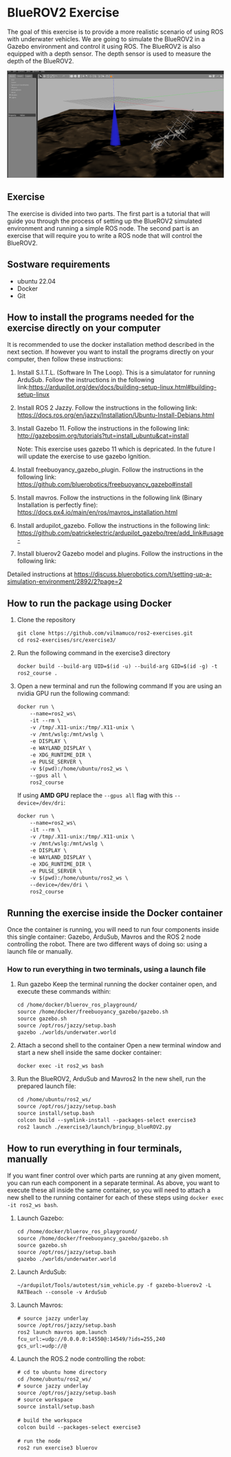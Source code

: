 # BlueROV2 Exercise

The goal of this exercise is to provide a more realistic scenario of using ROS with underwater vehicles. We are going to simulate the BlueROV2 in a Gazebo environment and control it using ROS. The BlueROV2 is also equipped with a depth sensor. The depth sensor is used to measure the depth of the BlueROV2.



![Gazebo](./runningGazebo.png)

## Exercise

The exercise is divided into two parts. The first part is a tutorial that will guide you through the process of setting up the BlueROV2 simulated environment and running a simple ROS node. The second part is an exercise that will require you to write a ROS node that will control the BlueROV2.

## Sostware requirements

- ubuntu 22.04
- Docker
- Git

## How to install the programs needed for the exercise directly on your computer

It is recommended to use the docker installation method described in the next section. If however you want to install the programs directly on your computer, then follow these instructions:

1. Install S.I.T.L. (Software In The Loop). This is a simulatator for running ArduSub. Follow the instructions in the following link:https://ardupilot.org/dev/docs/building-setup-linux.html#building-setup-linux

2. Install ROS 2 Jazzy. Follow the instructions in the following link: https://docs.ros.org/en/jazzy/Installation/Ubuntu-Install-Debians.html

3. Install Gazebo 11. Follow the instructions in the following link: http://gazebosim.org/tutorials?tut=install_ubuntu&cat=install

   Note: This exercise uses gazebo 11 which is depricated. In the future I will update the exercise to use gazebo Ignition.

4. Install freebuoyancy_gazebo_plugin. Follow the instructions in the following link: https://github.com/bluerobotics/freebuoyancy_gazebo#install

5. Install mavros. Follow the instructions in the following link (Binary Installation is perfectly fine): https://docs.px4.io/main/en/ros/mavros_installation.html

7. Install ardupilot_gazebo. Follow the instructions in the following link: https://github.com/patrickelectric/ardupilot_gazebo/tree/add_link#usage-

8. Install bluerov2 Gazebo model and plugins. Follow the instructions in the following link:

Detailed instructions at https://discuss.bluerobotics.com/t/setting-up-a-simulation-environment/2892/2?page=2


## How to run the package using Docker

1. Clone the repository
   ```
   git clone https://github.com/vilmamuco/ros2-exercises.git
   cd ros2-exercises/src/exercise3/
   ```
2. Run the following command in the exercise3 directory

   ```
   docker build --build-arg UID=$(id -u) --build-arg GID=$(id -g) -t ros2_course .
   ```
3. Open a new terminal and run the following command
   If you are using an nvidia GPU run the following command:

   ```
   docker run \
       --name=ros2_ws\
       -it --rm \
       -v /tmp/.X11-unix:/tmp/.X11-unix \
       -v /mnt/wslg:/mnt/wslg \
       -e DISPLAY \
       -e WAYLAND_DISPLAY \
       -e XDG_RUNTIME_DIR \
       -e PULSE_SERVER \
       -v $(pwd):/home/ubuntu/ros2_ws \
       --gpus all \
       ros2_course
   ```

   If using **AMD GPU** replace the `--gpus all` flag with this `--device=/dev/dri`:

   ```
   docker run \
       --name=ros2_ws\
       -it --rm \
       -v /tmp/.X11-unix:/tmp/.X11-unix \
       -v /mnt/wslg:/mnt/wslg \
       -e DISPLAY \
       -e WAYLAND_DISPLAY \
       -e XDG_RUNTIME_DIR \
       -e PULSE_SERVER \
       -v $(pwd):/home/ubuntu/ros2_ws \
       --device=/dev/dri \
       ros2_course
   ```

## Running the exercise inside the Docker container

Once the container is running, you will need to run four components inside this single container: Gazebo, ArduSub, Mavros and the ROS 2 node controlling the robot.
There are two different ways of doing so: using a launch file or manually.

### How to run everything in two terminals, using a launch file


1. Run gazebo
   Keep the terminal running the docker container open, and execute these commands within:
   ```
   cd /home/docker/bluerov_ros_playground/
   source /home/docker/freebuoyancy_gazebo/gazebo.sh
   source gazebo.sh
   source /opt/ros/jazzy/setup.bash
   gazebo ./worlds/underwater.world
   ```
2. Attach a second shell to the container
   Open a new terminal window and start a new shell inside the same docker container:
   ```
   docker exec -it ros2_ws bash
   ```
3. Run the BlueROV2, ArduSub and Mavros2
   In the new shell, run the prepared launch file:
   ```
   cd /home/ubuntu/ros2_ws/
   source /opt/ros/jazzy/setup.bash
   source install/setup.bash
   colcon build --symlink-install --packages-select exercise3
   ros2 launch ./exercise3/launch/bringup_blueROV2.py
   ```

## How to run everything in four terminals, manually

If you want finer control over which parts are running at any given moment, you can run each component in a separate terminal.
As above, you want to execute these all inside the same container, so you will need to attach a new shell to the running container for each of these steps using `docker exec -it ros2_ws bash`.

1. Launch Gazebo:

   ```
   cd /home/docker/bluerov_ros_playground/
   source /home/docker/freebuoyancy_gazebo/gazebo.sh
   source gazebo.sh
   source /opt/ros/jazzy/setup.bash
   gazebo ./worlds/underwater.world
   ```

2. Launch ArduSub:

   ```
   ~/ardupilot/Tools/autotest/sim_vehicle.py -f gazebo-bluerov2 -L RATBeach --console -v ArduSub
   ```

3. Launch Mavros:

   ```
   # source jazzy underlay
   source /opt/ros/jazzy/setup.bash
   ros2 launch mavros apm.launch     fcu_url:=udp://0.0.0.0:14550@:14549/?ids=255,240     gcs_url:=udp://@
   ```

4. Launch the ROS.2 node controlling the robot:

   ```
   # cd to ubuntu home directory
   cd /home/ubuntu/ros2_ws/
   # source jazzy underlay
   source /opt/ros/jazzy/setup.bash
   # source workspace
   source install/setup.bash

   # build the workspace
   colcon build --packages-select exercise3

   # run the node
   ros2 run exercise3 bluerov
   ```
